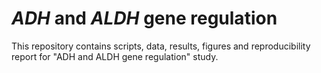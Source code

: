# *ADH* and *ALDH* gene regulation

This repository contains scripts, data, results, figures and reproducibility report for "ADH and ALDH gene regulation" study.